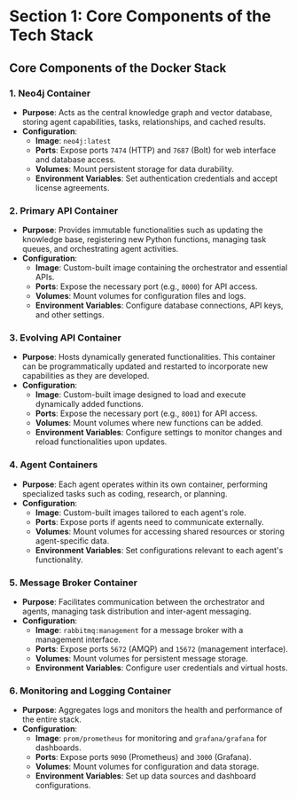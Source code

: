 
# Section 1: Core Components of the Tech Stack

## **Core Components of the Docker Stack**

### **1. Neo4j Container**
- **Purpose**: Acts as the central knowledge graph and vector database, storing agent capabilities, tasks, relationships, and cached results.
- **Configuration**:
  - **Image**: `neo4j:latest`
  - **Ports**: Expose ports `7474` (HTTP) and `7687` (Bolt) for web interface and database access.
  - **Volumes**: Mount persistent storage for data durability.
  - **Environment Variables**: Set authentication credentials and accept license agreements.

### **2. Primary API Container**
- **Purpose**: Provides immutable functionalities such as updating the knowledge base, registering new Python functions, managing task queues, and orchestrating agent activities.
- **Configuration**:
  - **Image**: Custom-built image containing the orchestrator and essential APIs.
  - **Ports**: Expose the necessary port (e.g., `8000`) for API access.
  - **Volumes**: Mount volumes for configuration files and logs.
  - **Environment Variables**: Configure database connections, API keys, and other settings.

### **3. Evolving API Container**
- **Purpose**: Hosts dynamically generated functionalities. This container can be programmatically updated and restarted to incorporate new capabilities as they are developed.
- **Configuration**:
  - **Image**: Custom-built image designed to load and execute dynamically added functions.
  - **Ports**: Expose the necessary port (e.g., `8001`) for API access.
  - **Volumes**: Mount volumes where new functions can be added.
  - **Environment Variables**: Configure settings to monitor changes and reload functionalities upon updates.

### **4. Agent Containers**
- **Purpose**: Each agent operates within its own container, performing specialized tasks such as coding, research, or planning.
- **Configuration**:
  - **Image**: Custom-built images tailored to each agent's role.
  - **Ports**: Expose ports if agents need to communicate externally.
  - **Volumes**: Mount volumes for accessing shared resources or storing agent-specific data.
  - **Environment Variables**: Set configurations relevant to each agent's functionality.

### **5. Message Broker Container**
- **Purpose**: Facilitates communication between the orchestrator and agents, managing task distribution and inter-agent messaging.
- **Configuration**:
  - **Image**: `rabbitmq:management` for a message broker with a management interface.
  - **Ports**: Expose ports `5672` (AMQP) and `15672` (management interface).
  - **Volumes**: Mount volumes for persistent message storage.
  - **Environment Variables**: Configure user credentials and virtual hosts.

### **6. Monitoring and Logging Container**
- **Purpose**: Aggregates logs and monitors the health and performance of the entire stack.
- **Configuration**:
  - **Image**: `prom/prometheus` for monitoring and `grafana/grafana` for dashboards.
  - **Ports**: Expose ports `9090` (Prometheus) and `3000` (Grafana).
  - **Volumes**: Mount volumes for configuration and data storage.
  - **Environment Variables**: Set up data sources and dashboard configurations.
